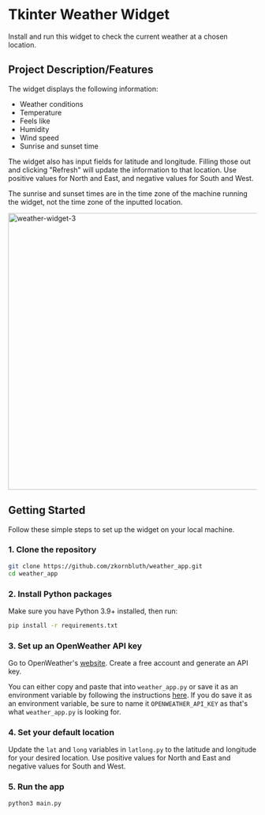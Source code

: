# Tkinter Weather Widget
Install and run this widget to check the current weather at a chosen location.

## Project Description/Features
The widget displays the following information:
* Weather conditions
* Temperature
* Feels like
* Humidity
* Wind speed
* Sunrise and sunset time

The widget also has input fields for latitude and longitude. Filling those out and clicking "Refresh" will update the information to that location. Use positive values for North and East, and negative values for South and West.

The sunrise and sunset times are in the time zone of the machine running the widget, not the time zone of the inputted location.

<img width="512" height="560" alt="weather-widget-3" src="https://github.com/user-attachments/assets/b216fd27-d206-4fad-9161-32b5b3f169cf" />

<!-- <img width="512" height="490" alt="weather-widget-2" src="https://github.com/user-attachments/assets/2ec13ea0-c831-4a79-91ec-3d472e8c2381" /> -->

## Getting Started

Follow these simple steps to set up the widget on your local machine.

### 1. Clone the repository

```bash
git clone https://github.com/zkornbluth/weather_app.git
cd weather_app
```

### 2. Install Python packages
Make sure you have Python 3.9+ installed, then run:

```bash
pip install -r requirements.txt
```

### 3. Set up an OpenWeather API key
Go to OpenWeather's [website](https://openweathermap.org/). Create a free account and generate an API key. 

You can either copy and paste that into `weather_app.py` or save it as an environment variable by following the instructions [here](https://www.alibabacloud.com/help/en/model-studio/configure-api-key-through-environment-variables). If you do save it as an environment variable, be sure to name it `OPENWEATHER_API_KEY` as that's what `weather_app.py` is looking for.

### 4. Set your default location

Update the `lat` and `long` variables in `latlong.py` to the latitude and longitude for your desired location. Use positive values for North and East and negative values for South and West.

### 5. Run the app

```bash
python3 main.py
```
